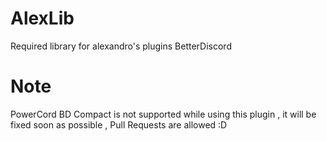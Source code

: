 # AlexLib
Required library for alexandro's plugins BetterDiscord
# Note
PowerCord BD Compact is not supported while using this plugin , it will be fixed soon as possible , Pull Requests are allowed :D
